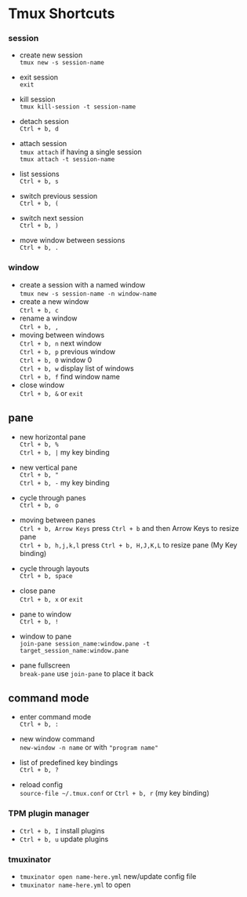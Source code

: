 # Tmux Shortcuts

### session

- create new session
  <br/>`tmux new -s session-name`

- exit session
  </br> `exit`
- kill session
  <br/>`tmux kill-session -t session-name`

- detach session
  <br/>`Ctrl + b, d`

- attach session
  <br/>`tmux attach` if having a single session
  <br/>`tmux attach -t session-name`

- list sessions
  <br/> `Ctrl + b, s`
- switch previous session
  <br/> `Ctrl + b, (`
- switch next session
  <br/> `Ctrl + b, )`
- move window between sessions
  <br/> `Ctrl + b, .`

### window

- create a session with a named window
  <br/>`tmux new -s session-name -n window-name`
- create a new window
  <br/>`Ctrl + b, c`
- rename a window
  <br/>`Ctrl + b, ,`
- moving between windows
  <br/> `Ctrl + b, n` next window
  <br/> `Ctrl + b, p` previous window
  <br/> `Ctrl + b, 0` window 0
  <br/> `Ctrl + b, w` display list of windows
  <br/> `Ctrl + b, f` find window name
- close window
  <br/> `Ctrl + b, &` or `exit`

## pane

- new horizontal pane
  <br/> `Ctrl + b, %`
  <br/> `Ctrl + b, |` my key binding
- new vertical pane
  <br/> `Ctrl + b, "`
  <br/> `Ctrl + b, -` my key binding
- cycle through panes
  <br/> `Ctrl + b, o`
- moving between panes
  <br/> `Ctrl + b, Arrow Keys` press `Ctrl + b` and then Arrow Keys to resize pane
  <br/> `Ctrl + b, h,j,k,l` press `Ctrl + b, H,J,K,L` to resize pane (My Key binding)
- cycle through layouts
  <br/> `Ctrl + b, space`
- close pane
  <br/> `Ctrl + b, x` or `exit`

- pane to window
  <br/> `Ctrl + b, !`
- window to pane
  <br/> `join-pane session_name:window.pane -t target_session_name:window.pane`
- pane fullscreen
  <br/> `break-pane` use `join-pane` to place it back

## command mode

- enter command mode
  <br/> `Ctrl + b, :`
- new window command
  <br/> `new-window -n name` or with `"program name"`

- list of predefined key bindings
  <br/> `Ctrl + b, ?`

- reload config
  <br/> `source-file ~/.tmux.conf` or `Ctrl + b, r` (my key binding)

### TPM plugin manager

- `Ctrl + b, I` install plugins
- `Ctrl + b, u` update plugins

### tmuxinator

- `tmuxinator open name-here.yml` new/update config file
- `tmuxinator name-here.yml` to open
